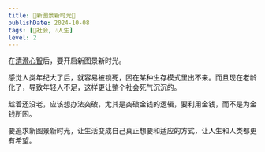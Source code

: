 ```yaml
---
title: 🦄新图景新时光🌈
publishDate: 2024-10-08
tags: [👫社会, 💧人生]
level: 2
---
```


在[清澄心智](/xyy/20241008-清澄心智)后，要开启新图景新时光。

感觉人类年纪大了后，就容易被锁死，困在某种生存模式里出不来。而且现在老龄化了，导致年轻人不足，这样更让整个社会死气沉沉的。

趁着还没老，应该想办法突破，尤其是突破金钱的逻辑，要利用金钱，而不是为金钱所困。

要追求新图景新时光，让生活变成自己真正想要和适应的方式，让人生和人类都更有希望。
